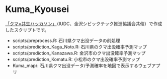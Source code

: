 # Kuma_Kyousei

[「クマ×共生ハッカソン」](https://note.com/from_iudc_2025/n/nd902f23f331a)（IUDC、金沢シビックテック推進協議会共催）で作成したスクリプトです。

-   scripts/preprocess.R: 石川県クマ出没データの前処理
-   scripts/prediction_Kaga_Noto.R: 石川県のクマ出没確率予測マップ
-   scripts/prediction_Kanazawa.R: 金沢市のクマ出没確率予測マップ
-   scripts/prediction_Komatu.R: 小松市のクマ出没確率予測マップ
-   Kuma_map/: 石川県クマ出没データ/予測確率を地図で表示するウェブアプリ

